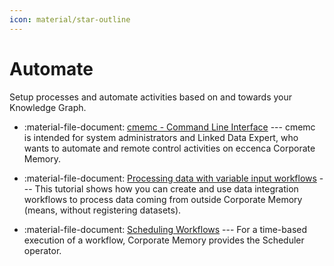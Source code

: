 ```yaml
---
icon: material/star-outline
---
```

# Automate

Setup processes and automate activities based on and towards your Knowledge Graph.

- :material-file-document: [cmemc - Command Line Interface](./cmemc-command-line-interface) --- cmemc is intended for system administrators and Linked Data Expert, who wants to automate and remote control activities on eccenca Corporate Memory.

- :material-file-document: [Processing data with variable input workflows](../build/processing-data-with-variable-input-workflows) --- This tutorial shows how you can create and use data integration workflows to process data coming from outside Corporate Memory (means, without registering datasets).

- :material-file-document: [Scheduling Workflows](./scheduling-workflows) --- For a time-based execution of a workflow, Corporate Memory provides the Scheduler operator.
